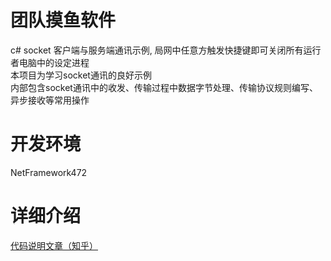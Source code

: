 # 团队摸鱼软件

c# socket 客户端与服务端通讯示例, 局网中任意方触发快捷键即可关闭所有运行者电脑中的设定进程  
本项目为学习socket通讯的良好示例  
内部包含socket通讯中的收发、传输过程中数据字节处理、传输协议规则编写、异步接收等常用操作  

# 开发环境
NetFramework472  

# 详细介绍
[代码说明文章（知乎）](https://zhuanlan.zhihu.com/p/437072895)

